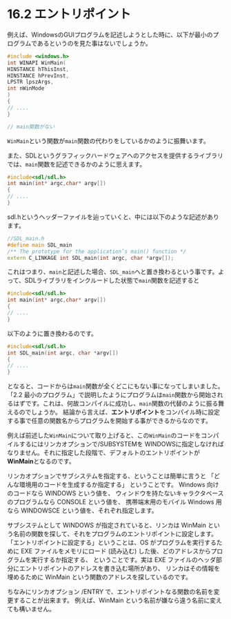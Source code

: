# 16.2 エントリポイント

例えば、WindowsのGUIプログラムを記述しようとした時に、以下が最小のプログラムであるというのを見た事はないでしょうか。
```cpp
#include <windows.h>
int WINAPI WinMain(
HINSTANCE hThisInst,
HINSTANCE hPrevInst,
LPSTR lpszArgs,
int nWinMode
)
{
// ....
}

// main関数がない
```
`WinMain`という関数が`main`関数の代わりをしているかのように振舞います。

また、SDLというグラフィックハードウェアへのアクセスを提供するライブラリでは、`main`関数を記述できるかのように思えます。
```cpp
#include<sdl/sdl.h>
int main(int* argc,char* argv[])
{
// ....
}
```
sdl.hというヘッダーファイルを辿っていくと、中には以下のような記述があります。
```cpp
//SDL_main.h
#define main SDL_main
/** The prototype for the application’s main() function */
extern C_LINKAGE int SDL_main(int argc, char *argv[]);
```
これはつまり、`main`と記述した場合、`SDL_main`へと置き換わるという事です。よって、SDLライブラリをインクルードした状態で`main`関数を記述すると
```cpp
#include<sdl/sdl.h>
int main(int* argc,char* argv[])
{
// ....
}
```
以下のように置き換わるのです。
```cpp
#include<sdl/sdl.h>
int SDL_main(int argc, char *argv[])
{
// ....
}
```
となると、コードからは`main`関数が全くどこにもない事になってしまいました。「2.2 最小のプログラム」で説明したようにプログラムは`main`関数から開始されるはずです。これは、何故コンパイルに成功し、`main`関数の代替のように振る舞えるのでしょうか。
結論から言えば、**エントリポイント**をコンパイル時に設定する事で任意の関数名からプログラムを開始する事ができるからなのです。

例えば前述した`WinMain`について取り上げると、この`WinMain`のコードをコンパイルするにはリンカオプションで/SUBSYSTEMを WINDOWSに指定しなければなりません。それに指定した段階で、デフォルトのエントリポイントが**WinMain**となるのです。

リンカオプションでサブシステムを指定する、ということは簡単に言うと 「どんな環境用のコードを生成するか指定する」 ということです。 Windows 向けのコードなら WINDOWS という値を、 ウィンドウを持たないキャラクタベースのプログラムなら CONSOLE という値を、 携帯端末用のモバイル Windows 用なら WINDOWSCE という値を、それぞれ指定します。

サブシステムとして WINDOWS が指定されていると、リンカは WinMain という名前の関数を探して、それをプログラムのエントリポイントに設定します。 「エントリポイントに設定する」ということは、OS がプログラムを実行するために EXE ファイルをメモリにロード (読み込む) した後、どのアドレスからプログラムを実行するか指定する、 ということです。実は EXE ファイルのヘッダ部分にエントリポイントのアドレスを書き込む場所があり、 リンカはその情報を埋めるために WinMain という関数のアドレスを探しているのです。

ちなみにリンカオプション /ENTRY で、エントリポイントなる関数の名前を変更することが出来ます。 例えば、WinMain という名前が嫌なら違う名前に変えても構いません。